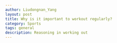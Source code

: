 ```yaml
---
author: Liudongnan_Yang
layout: post
title: Why is it important to workout regularly?
category: Sports
tags: general
description: Reasoning in working out 
---
```



